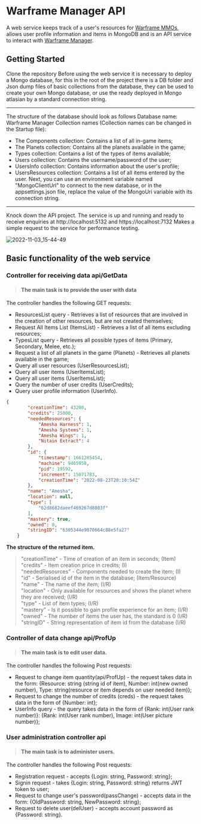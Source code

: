 # Warframe Manager API
A web service keeps track of a user's resources for [Warframe MMOs](https://www.warframe.com/), allows user profile information and items in MongoDB and is an API service to interact with [Warframe Manager](https://github.com/michaelenoroexe/warframeManager).
## Getting Started

Clone the repository
Before using the web service it is necessary to deploy a Mongo database, for this in the root of the project there is a DB folder and Json dump files of basic collections from the database, they can be used to create your own Mongo database, or use the ready deployed in Mongo atlasian by a standard connection string.

-------------------------------------
The structure of the database should look as follows
Database name: Warframe Manager
Collection names (Collection names can be changed in the Startup file):
 - The Components collection: Contains a list of all in-game items;
 - The Planets collection: Contains all the planets available in the game;
 - Types collection: Contains a list of the types of items available;
 - Users collection: Contains the username/password of the user;
 - UsersInfo collection: Contains information about the user's profile;
 - UsersResources collection: Contains a list of all items entered by the user.
Next, you can use an environment variable named "MongoClientUrl" to connect to the new database, or in the appsettings.json file, replace the value of the MongoUri variable with its connection string.
--------------------------------------
Knock down the API project.
The service is up and running and ready to receive enquiries at http://localhost:5132 and https://localhost:7132
Makes a simple request to the service for performance testing.

 ![2022-11-03_15-44-49](https://user-images.githubusercontent.com/86874761/199787459-1c9fbf2b-4741-4d8f-b660-bb41e102562f.png)

## Basic functionality of the web service

### **Controller for receiving data api/GetData**
> #### The main task is to provide the user with data
The controller handles the following GET requests:
- ResourcesList query - Retrieves a list of resources that are involved in the creation of other resources, but are not created themselves; 
- Request All Items List (ItemsList) - Retrieves a list of all items excluding resources;
- TypesList query - Retrieves all possible types of items (Primary, Secondary, Melee, etc.);
- Request a list of all planets in the game (Planets) - Retrieves all planets available in the game;
- Query all user resources (UserResourcesList);
- Query all user items (UserItemsList);
- Query all user items (UserItemsList);
- Query the number of user credits (UserCredits);
- Query user profile information (UserInfo).

```json
{
        "creationTime": 43200,
        "credits": 25000,
        "neededResources": {
            "Amesha Harness": 1,
            "Amesha Systems": 1,
            "Amesha Wings": 1,
            "Nitain Extract": 4
        },
        "id": {
            "timestamp": 1661285454,
            "machine": 9465958,
            "pid": 19592,
            "increment": 15071783,
            "creationTime": "2022-08-23T20:10:54Z"
        },
        "name": "Amesha",
        "location": null,
        "type": [
            "62d8682daeef469267d8083f"
        ],
        "mastery": true,
        "owned": 0,
        "stringID": "6305344e9070664c88e5fa27"
    }
```

**The structure of the returned item.**
> "creationTime" - Time of creation of an item in seconds; (Item) <br>
> "credits" - Item creation price in credits; (I) <br>
> "neededResources" - Components needed to create the item; (I) <br>
> "id" - Serialised id of the item in the database; (Item/Resource) <br>
> "name" - The name of the item;	(I/R) <br>
> "location" - Only available for resources and shows the planet where they are received; (I/R) <br>
> "type" - List of item types; (I/R) <br>
> "mastery" - Is it possible to gain profile experience for an item; (I/R) <br>
> "owned" - The number of items the user has, the standard is 0 (I/R) <br>
> "stringID" - String representation of item id from the database (I/R) <br>

### **Controller of data change api/ProfUp**
> #### The main task is to edit user data.

The controller handles the following Post requests:
- Request to change item quantity(api/ProfUp) - the request takes data in the form: {Resource: string (string id of item), Number: int(new owned number), Type: string(resource or item depends on user needed item)}; 
- Request to change the number of credits (creds) - the request takes data in the form of {Number: int};
- UserInfo query - the query takes data in the form of {Rank: int(User rank number)}: {Rank: int(User rank number), Image: int(User picture number)};

### **User administration controller api**
> #### The main task is to administer users.

The controller handles the following Post requests:
- Registration request - accepts {Login: string, Password: string}; 
- Signin request - takes {Login: string, Password: string} returns JWT token to user;
- Request to change user's password(passChange) - accepts data in the form: {OldPassword: string, NewPassword: string};
- Request to delete user(delUser) - accepts account password as {Password: string}.


